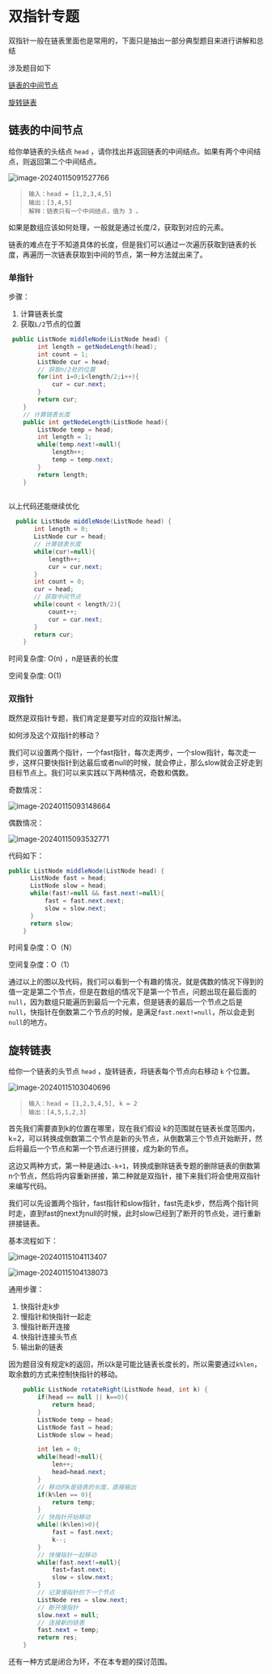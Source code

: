 # 双指针专题
双指针一般在链表里面也是常用的，下面只是抽出一部分典型题目来进行讲解和总结

涉及题目如下

[链表的中间节点](https://leetcode.cn/problems/middle-of-the-linked-list)

[旋转链表](https://leetcode.cn/problems/rotate-list/description/)



## 链表的中间节点

给你单链表的头结点 `head` ，请你找出并返回链表的中间结点。如果有两个中间结点，则返回第二个中间结点。

![image-20240115091527766](http://cdn.flycode.icu/codeCenterImg/202401150915870.png)

> ```
> 输入：head = [1,2,3,4,5]
> 输出：[3,4,5]
> 解释：链表只有一个中间结点，值为 3 。
> ```

如果是数组应该如何处理，一般就是通过长度/2，获取到对应的元素。

链表的难点在于不知道具体的长度，但是我们可以通过一次遍历获取到链表的长度，再遍历一次链表获取到中间的节点，第一种方法就出来了。

### 单指针

步骤：

1. 计算链表长度
2. 获取`L/2`节点的位置

```java
 public ListNode middleNode(ListNode head) {
        int length = getNodeLength(head);
        int count = 1;
        ListNode cur = head;
		// 获取n/2处的位置
        for(int i=0;i<length/2;i++){
            cur = cur.next;
        }
        return cur;
    }
	// 计算链表长度
    public int getNodeLength(ListNode head){
        ListNode temp = head;
        int length = 1;
        while(temp.next!=null){
            length++;
            temp = temp.next;
        }
        return length;
    }
   
```

以上代码还能继续优化

```java
  public ListNode middleNode(ListNode head) {
       int length = 0;
       ListNode cur = head;
       // 计算链表长度
       while(cur!=null){
           length++;
           cur = cur.next;
       }
       int count = 0;
       cur = head;
       // 获取中间节点
       while(count < length/2){
           count++;
           cur = cur.next;
       }
       return cur;
    }

```

时间复杂度: O(n) ，n是链表的长度

空间复杂度: O(1)



### 双指针

既然是双指针专题，我们肯定是要写对应的双指针解法。

如何涉及这个双指针的移动？

我们可以设置两个指针，一个fast指针，每次走两步，一个slow指针，每次走一步，这样只要快指针到达最后或者null的时候，就会停止，那么slow就会正好走到目标节点上。我们可以来实践以下两种情况，奇数和偶数。

奇数情况：

![image-20240115093148664](http://cdn.flycode.icu/codeCenterImg/202401150931727.png)

偶数情况：

![image-20240115093532771](http://cdn.flycode.icu/codeCenterImg/202401150935833.png)

代码如下：

```java
public ListNode middleNode(ListNode head) {
      ListNode fast = head;
      ListNode slow = head;
      while(fast!=null && fast.next!=null){
          fast = fast.next.next;
          slow = slow.next;
      }
      return slow;
    }
```

时间复杂度：O（N）

空间复杂度：O（1）

通过以上的图以及代码，我们可以看到一个有趣的情况，就是偶数的情况下得到的值一定是第二个节点，但是在数组的情况下是第一个节点，问题出现在最后面的`null`，因为数组只能遍历到最后一个元素，但是链表的最后一个节点之后是`null`，快指针在倒数第二个节点的时候，是满足`fast.next!=null`，所以会走到`null`的地方。



## 旋转链表

给你一个链表的头节点 `head` ，旋转链表，将链表每个节点向右移动 `k` 个位置。

![image-20240115103040696](http://cdn.flycode.icu/codeCenterImg/202401151030748.png)

> ```
> 输入：head = [1,2,3,4,5], k = 2
> 输出：[4,5,1,2,3]
> ```

首先我们需要直到k的位置在哪里，现在我们假设 k的范围就在链表长度范围内，k=2，可以转换成倒数第二个节点是新的头节点，从倒数第三个节点开始断开，然后将最后一个节点和第一个节点进行拼接，成为新的节点。

这边又两种方式，第一种是通过`L-k+1`，转换成删除链表专题的删除链表的倒数第n个节点，然后将内容重新拼接，第二种就是双指针，接下来我们将会使用双指针来编写代码。

我们可以先设置两个指针，fast指针和slow指针，fast先走k步，然后两个指针同时走，直到fast的next为null的时候，此时slow已经到了断开的节点处，进行重新拼接链表。

基本流程如下：

![image-20240115104113407](http://cdn.flycode.icu/codeCenterImg/202401151041467.png)

![image-20240115104138073](http://cdn.flycode.icu/codeCenterImg/202401151041110.png)



通用步骤：

1. 快指针走k步
2. 慢指针和快指针一起走
3. 慢指针断开连接
4. 快指针连接头节点
5. 输出新的链表

因为题目没有规定k的返回，所以k是可能比链表长度长的，所以需要通过`k%len`，取余数的方式来控制快指针的移动。

```java
    public ListNode rotateRight(ListNode head, int k) {
        if(head == null || k==0){
            return head;
        }
        ListNode temp = head;
        ListNode fast = head;
        ListNode slow = head;

        int len = 0;
        while(head!=null){
            len++;
            head=head.next;
        }
        // 移动的k是链表的长度，直接输出
        if(k%len == 0){
            return temp;
        }
        // 快指针开始移动
        while((k%len)>0){
            fast = fast.next;
            k--;
        }
        // 快慢指针一起移动
        while(fast.next!=null){
            fast=fast.next;
            slow = slow.next;
        }
        // 记录慢指针的下一个节点
        ListNode res = slow.next;
        // 断开慢指针
        slow.next = null;
        // 连接新的链表
        fast.next = temp;
        return res;
    }
```



还有一种方式是闭合为环，不在本专题的探讨范围。

